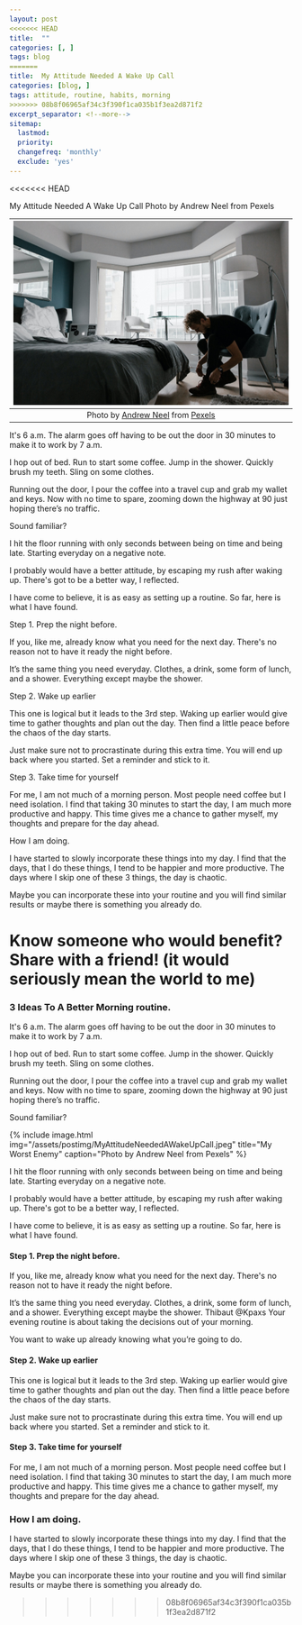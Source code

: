 ```yaml
---
layout: post
<<<<<<< HEAD
title:  ""
categories: [, ]
tags: blog
=======
title:  My Attitude Needed A Wake Up Call
categories: [blog, ]
tags: attitude, routine, habits, morning
>>>>>>> 08b8f06965af34c3f390f1ca035b1f3ea2d871f2
excerpt_separator: <!--more-->
sitemap:
  lastmod: 
  priority: 
  changefreq: 'monthly'
  exclude: 'yes'
---
```

<<<<<<< HEAD

My Attitude Needed A Wake Up Call
Photo by Andrew Neel from Pexels

| ![My Attitude Needed A Wake Up Call](/assets/postimg/myattitudeneeded.jpeg) |
| :--: |
| Photo by [Andrew Neel](https://www.pexels.com/@andrew?utm_content=attributionCopyText&utm_medium=referral&utm_source=pexels) from [Pexels](https://www.pexels.com/photo/man-wearing-black-crew-neck-shirt-and-black-jeans-3201765/?utm_content=attributionCopyText&utm_medium=referral&utm_source=pexels) |

It's 6 a.m. The alarm goes off having to be out the door in 30 minutes to make it to work by 7 a.m.

I hop out of bed. Run to start some coffee. Jump in the shower. Quickly brush my teeth. Sling on some clothes. 

Running out the door, I pour the coffee into a travel cup and grab my wallet and keys. Now with no time to spare, zooming down the highway at 90 just hoping there’s no traffic.

Sound familiar?  

I hit the floor running with only seconds between being on time and being late. Starting everyday on a negative note.

I probably would have a better attitude, by escaping my rush after waking up. There's got to be a better way, I reflected. 

I have come to believe, it is as easy as setting up a routine. So far, here is what I have found.

Step 1. Prep the night before. 

If you, like me, already know what you need for the next day. There's no reason not to have it ready the night before. 

It’s the same thing you need everyday. Clothes, a drink, some form of lunch, and a shower. Everything except maybe the shower.

Step 2. Wake up earlier

This one is logical but it leads to the 3rd step. Waking up earlier would give time to gather thoughts and plan out the day. Then find a little peace before the chaos of the day starts. 

Just make sure not to procrastinate during this extra time. You will end up back where you started. Set a reminder and stick to it.

Step 3. Take time for yourself

For me, I am not much of a morning person. Most people need coffee but I need isolation. I find that taking 30 minutes to start the day, I am much more productive and happy. This time gives me a chance to gather myself, my thoughts and prepare for the day ahead.

How I am doing.

I have started to slowly incorporate these things into my day. I find that the days, that I do these things, I tend to be happier and more productive. The days where I skip one of these 3 things, the day is chaotic. 

Maybe you can incorporate these into your routine and you will find similar results or maybe there is something you already do. 

Know someone who would benefit? Share with a friend! (it would seriously mean the world to me)
=======
### 3 Ideas To A Better Morning routine.

It's 6 a.m. The alarm goes off having to be out the door in 30 minutes to make it to work by 7 a.m.

I hop out of bed. Run to start some coffee. Jump in the shower. Quickly brush my teeth. Sling on some clothes.

Running out the door, I pour the coffee into a travel cup and grab my wallet and keys. Now with no time to spare, zooming down the highway at 90 just hoping there’s no traffic.

Sound familiar? <!--more-->

{% include image.html
  img="/assets/postimg/MyAttitudeNeededAWakeUpCall.jpeg"
  title="My Worst Enemy"
  caption="Photo by Andrew Neel from Pexels" %}


I hit the floor running with only seconds between being on time and being late. Starting everyday on a negative note.

I probably would have a better attitude, by escaping my rush after waking up. There's got to be a better way, I reflected.

I have come to believe, it is as easy as setting up a routine. So far, here is what I have found.

#### Step 1. Prep the night before.  

If you, like me, already know what you need for the next day. There's no reason not to have it ready the night before.

It’s the same thing you need everyday. Clothes, a drink, some form of lunch, and a shower. Everything except maybe the shower.
Thibaut @Kpaxs
Your evening routine is about taking the decisions out of your morning.

You want to wake up already knowing what you’re going to do.



#### Step 2. Wake up earlier

This one is logical but it leads to the 3rd step. Waking up earlier would give time to gather thoughts and plan out the day. Then find a little peace before the chaos of the day starts.

Just make sure not to procrastinate during this extra time. You will end up back where you started. Set a reminder and stick to it.

#### Step 3. Take time for yourself

For me, I am not much of a morning person. Most people need coffee but I need isolation. I find that taking 30 minutes to start the day, I am much more productive and happy. This time gives me a chance to gather myself, my thoughts and prepare for the day ahead.

### How I am doing.

I have started to slowly incorporate these things into my day. I find that the days, that I do these things, I tend to be happier and more productive. The days where I skip one of these 3 things, the day is chaotic.

Maybe you can incorporate these into your routine and you will find similar results or maybe there is something you already do. 
>>>>>>> 08b8f06965af34c3f390f1ca035b1f3ea2d871f2
